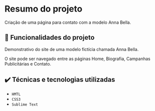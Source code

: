 # Resumo do projeto
Criação de uma página para contato com a modelo Anna Bella.

## 🔨 Funcionalidades do projeto
Demonstrativo do site de uma modelo fictícia chamada Anna Bella.

O site pode ser navegado entre as páginas Home, Biografia, Campanhas Publicitárias e Contato.

## ✔️ Técnicas e tecnologias utilizadas

- ``HMTL``
- ``CSS3``
- ``Sublime Text``
